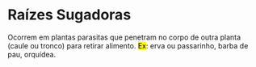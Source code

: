 # Raízes Sugadoras

Ocorrem em plantas parasitas que penetram no corpo de outra planta (caule ou tronco) para retirar alimento. <mark class="hltr-red">Ex</mark>: erva ou passarinho, barba de pau, orquídea.